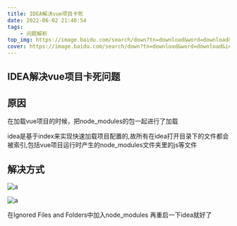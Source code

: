 ```yaml
---
title: IDEA解决vue项目卡死
date: 2022-06-02 21:40:54
tags:
    - 问题解析
top_img: https://image.baidu.com/search/down?tn=download&word=download&ie=utf8&fr=detail&url=http%3A%2F%2Fbrowser9.qhimg.com%2Fbdr%2F__85%2Ft016bfcfba1e1d7b91f.jpg
cover: https://image.baidu.com/search/down?tn=download&word=download&ie=utf8&fr=detail&url=http%3A%2F%2Fbrowser9.qhimg.com%2Fbdr%2F__85%2Ft016bfcfba1e1d7b91f.jpg
---
```


## IDEA解决vue项目卡死问题

## 原因

在加载vue项目的时候，把node_modules的包一起进行了加载

idea是基于index来实现快速加载项目配置的,故所有在idea打开目录下的文件都会被索引,包括vue项目运行时产生的node_modules文件夹里的js等文件

## 解决方式

![a](https://blog-1316004121.cos.ap-guangzhou.myqcloud.com/blogImages/image.png)

![a](https://blog-1316004121.cos.ap-guangzhou.myqcloud.com/blogImages/image1.png)

在Ignored Files and Folders中加入node_modules
再重启一下idea就好了